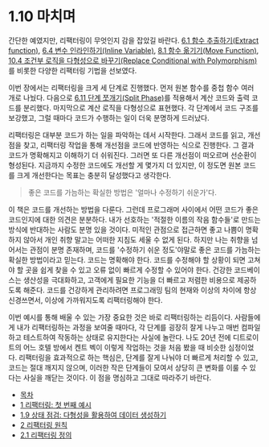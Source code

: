 # 1.10 마치며
간단한 예였지만, 리팩터링이 무엇인지 감을 잡았길 바란다. [6.1 함수 추출하기(Extract function)](https://github.com/wonder13662/refactoring-v2/blob/writing/chapter06/6-1.md), [6.4 변수 인라인하기(Inline Variable)](https://github.com/wonder13662/refactoring-v2/blob/writing/chapter06/6-4.md), [8.1 함수 옮기기(Move Function)](https://github.com/wonder13662/refactoring-v2/blob/writing/chapter08/8-1.md), [10.4 조건부 로직을 다형성으로 바꾸기(Replace Conditional with Polymorphism)](https://github.com/wonder13662/refactoring-v2/blob/writing/chapter10/10-4.md)를 비롯한 다양한 리팩터링 기법을 선보였다.

이번 장에서는 리팩터링을 크게 세 단계로 진행했다. 먼저 원본 함수를 중첩 함수 여러 개로 나눴다. 다음으로 [6.11 단계 쪼개기(Split Phase)](https://github.com/wonder13662/refactoring-v2/blob/writing/chapter06/6-11.md)를 적용해서 계산 코드와 출력 코드를 분리했다. 마지막으로 계산 로직을 다형성으로 표현했다. 각 단계에서 코드 구조를 보강했고, 그럴 때마다 코드가 수행하는 일이 더욱 분명하게 드러났다.

리팩터링은 대부분 코드가 하는 일을 파악하는 데서 시작한다. 그래서 코드를 읽고, 개선점을 찾고, 리팩터링 작업을 통해 개선점을 코드에 반영하는 식으로 진행한다. 그 결과 코드가 명확해지고 이해하기 더 쉬워진다. 그러면 또 다른 개선점이 떠오르며 선순환이 형성된다. 지금까지 수정한 코드에도 개선할 게 몇가지 더 있지만, 이 정도면 원본 코드를 크게 개선한다는 목표는 충분히 달성했다고 생각한다.

> 좋은 코드를 가늠하는 확실한 방법은 '얼마나 수정하기 쉬운가'다.

이 책은 코드를 개선하는 방법을 다룬다. 그런데 프로그래머 사이에서 어떤 코드가 좋은 코드인지에 대한 의견은 분분하다. 내가 선호하는 '적절한 이름의 작음 함수들'로 만드는 방식에 반대하는 사람도 분명 있을 것이다. 미적인 관점으로 접근하면 좋고 나쁨이 명확하지 않아서 개인 취향 말고는 어떠한 지침도 세울 수 없게 된다. 하지만 나는 취향을 넘어서는 관점이 분명 존재하며, 코드를 '수정하기 쉬운 정도'야말로 좋은 코드를 가늠하는 확실한 방법이라고 믿는다. 코드는 명확해야 한다. 코드를 수정해야 할 상황이 되면 고쳐야 할 곳을 쉽게 찾을 수 있고 오류 없이 빠르게 수정할 수 있어야 한다. 건강한 코드베이스는 생산성을 극대화하고, 고객에게 필요한 기능을 더 빠르고 저렴한 비용으로 제공하도록 해준다. 코드를 건강하게 관리하려면 프로그래밍 팀의 현재와 이상의 차이에 항상 신경쓰면서, 이상에 가까워지도록 리팩터링해야 한다.

이번 예시를 통해 배울 수 있는 가장 중요한 것은 바로 리팩터링하는 리듬이다. 사람들에게 내가 리팩터링하는 과정을 보여줄 때마다, 각 단계를 굉장히 잘게 나누고 매번 컴파일하고 테스트하여 작동하는 상태로 유지한다는 사실에 놀란다. 나도 20년 전에 디트로이트의 어느 호텔 방에서 켄트 벡이 이렇게 작업하는 것을 처음 봤을 때 비슷한 심정이었다. 리팩터링을 효과적으로 하는 핵심은, 단계를 잘게 나눠야 더 빠르게 처리할 수 있고, 코드는 절대 깨지지 않으며, 이러한 작은 단계들이 모여서 상당히 큰 변화를 이룰 수 있다는 사실을 깨닫는 것이다. 이 점을 명심하고 그대로 따라주기 바란다.

- [목차](https://github.com/wonder13662/refactoring-v2/blob/writing/README.md)
- [1 리팩터링: 첫 번째 예시](https://github.com/wonder13662/refactoring-v2/blob/writing/chapter01)
- [1.9 상태 점검: 다형성을 활용하여 데이터 생성하기](https://github.com/wonder13662/refactoring-v2/blob/writing/chapter01/1-9.md)
- [2 리팩터링 원칙](https://github.com/wonder13662/refactoring-v2/blob/writing/chapter02)
- [2.1 리팩터링 정의](https://github.com/wonder13662/refactoring-v2/blob/writing/chapter02/2-1.md)